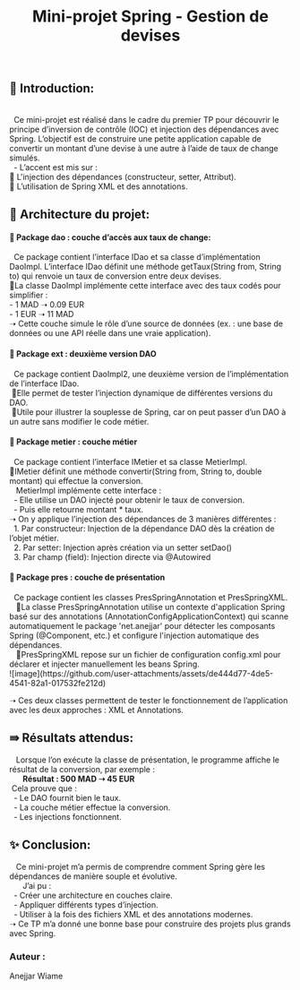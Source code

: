 
  <h1 align="center">
  <b>Mini-projet Spring - Gestion de devises</b>
  </h1><br>

<h2><b>🔰 Introduction:  </b></h2><br>
   &nbsp;&nbsp;Ce mini-projet est réalisé dans le cadre du premier TP pour découvrir le principe d’inversion de contrôle (IOC) et injection des dépendances avec Spring.
L’objectif est de construire une petite application capable de convertir un montant d’une devise à une autre à l’aide de taux de change simulés.  <br>
       &nbsp;&nbsp;- L’accent est mis sur : <br>   
     🔹  L'injection des dépendances (constructeur, setter, Attribut). <br>   
     🔹  L’utilisation de Spring XML et des annotations.    
    <br>
<h2><b>🧱 Architecture du projet: </b></h2>
<h4><b>📁 Package dao : couche d’accès aux taux de change: </b></h4>
   &nbsp;&nbsp;Ce package contient l’interface IDao et sa classe d’implémentation DaoImpl. L’interface IDao définit une méthode getTaux(String from, String to) qui renvoie un taux de conversion entre deux devises. <br>   
🔹La classe DaoImpl implémente cette interface avec des taux codés pour simplifier : <br> 
    - 1 MAD ➝ 0.09 EUR  <br>
    - 1 EUR ➝ 11 MAD  <br>
➝ Cette couche simule le rôle d’une source de données (ex. : une base de données ou une API réelle dans une vraie application).<br>

<h4><b>📁 Package ext : deuxième version DAO </b></h4>
   &nbsp;&nbsp;Ce package contient DaoImpl2, une deuxième version de l’implémentation de l’interface IDao.<br>   
&nbsp;🔹Elle permet de tester l’injection dynamique de différentes versions du DAO. <br> 
&nbsp;🔹Utile pour illustrer la souplesse de Spring, car on peut passer d’un DAO à un autre sans modifier le code métier.<br>

 <h4><b>📁 Package metier : couche métier</b></h4>
   &nbsp;&nbsp;Ce package contient l’interface IMetier et sa classe MetierImpl. <br>   
🔹IMetier définit une méthode convertir(String from, String to, double montant) qui effectue la conversion. <br> 
    &nbsp;&nbsp;&nbsp;MetierImpl implémente cette interface : <br>
    &nbsp;&nbsp;- Elle utilise un DAO injecté pour obtenir le taux de conversion.<br>
    &nbsp;&nbsp;- Puis elle retourne montant * taux. <br>
➝ On y applique l’injection des dépendances de 3 manières différentes :<br>
    &nbsp;&nbsp;1. Par constructeur: Injection de la dépendance DAO dès la création de l’objet métier. <br>
    &nbsp;&nbsp;2. Par setter: Injection après création via un setter setDao()<br>
    &nbsp;&nbsp;3. Par champ (field): Injection directe via @Autowired<br>
    
<h4><b>📁 Package pres : couche de présentation</b></h4>
   &nbsp;&nbsp;Ce package contient les classes PresSpringAnnotation et PresSpringXML.<br>   
&nbsp;&nbsp;&nbsp;🔹La classe PresSpringAnnotation utilise un contexte d'application Spring basé sur des annotations (AnnotationConfigApplicationContext) qui scanne automatiquement le package 'net.anejjar' pour détecter les composants Spring (@Component, etc.) et configure l'injection automatique des dépendances.<br> 
&nbsp;&nbsp;&nbsp;🔹PresSpringXML repose sur un fichier de configuration config.xml pour déclarer et injecter manuellement les beans Spring. <br>
![image](https://github.com/user-attachments/assets/de444d77-4de5-4541-82a1-017532fe212d)

➝ Ces deux classes permettent de tester le fonctionnement de l’application avec les deux approches : XML et Annotations.<br>

<h2><b>⇛ Résultats attendus: </b></h2>
&nbsp;&nbsp;&nbsp;Lorsque l’on exécute la classe de présentation, le programme affiche le résultat de la conversion, par exemple : <br>
&nbsp;&nbsp;&nbsp;&nbsp;&nbsp;&nbsp;<b>Résultat : 500 MAD ➝ 45 EUR</b><br>
&nbsp;Cela prouve que :<br>
 &nbsp;&nbsp;- Le DAO fournit bien le taux. <br>
    &nbsp;&nbsp;- La couche métier effectue la conversion.<br>
    &nbsp;&nbsp;- Les injections fonctionnent.<br>
<h2><b>✨ Conclusion: </b></h2>
&nbsp;&nbsp;&nbsp;Ce mini-projet m’a permis de comprendre comment Spring gère les dépendances de manière souple et évolutive.<br>
&nbsp;&nbsp;&nbsp;&nbsp;&nbsp;&nbsp;J’ai pu :</b><br>
 &nbsp;&nbsp;- Créer une architecture en couches claire. <br>
    &nbsp;&nbsp;- Appliquer différents types d’injection.<br>
    &nbsp;&nbsp;- Utiliser à la fois des fichiers XML et des annotations modernes.<br>
➝ Ce TP m’a donné une bonne base pour construire des projets plus grands avec Spring.<br>  
<h3><b>Auteur : </b></h3> Anejjar Wiame<br>




   



